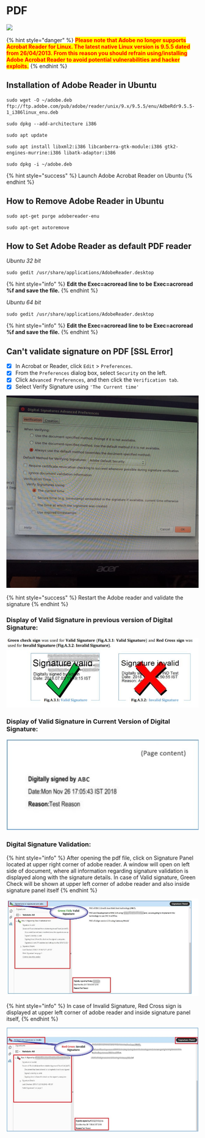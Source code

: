 # PDF

![](../.gitbook/assets/adobe\_reader\_vertical.png)

{% hint style="danger" %}
<mark style="color:red;">**Please note that Adobe no longer supports Acrobat Reader for Linux. The latest native Linux version is 9.5.5 dated from 26/04/2013. From this reason you should refrain using/installing Adobe Acrobat Reader to avoid potential vulnerabilities and hacker exploits.**</mark>
{% endhint %}

## Installation of Adobe Reader in Ubuntu&#x20;

```
sudo wget -O ~/adobe.deb ftp://ftp.adobe.com/pub/adobe/reader/unix/9.x/9.5.5/enu/AdbeRdr9.5.5-1_i386linux_enu.deb
```

```
sudo dpkg --add-architecture i386
```

```
sudo apt update
```

```
sudo apt install libxml2:i386 libcanberra-gtk-module:i386 gtk2-engines-murrine:i386 libatk-adaptor:i386
```

```
sudo dpkg -i ~/adobe.deb
```

{% hint style="success" %}
Launch Adobe Acrobat Reader on Ubuntu
{% endhint %}

## How to Remove Adobe Reader in Ubuntu

```
sudo apt-get purge adobereader-enu
```

```
sudo apt-get autoremove
```

## **How to Set Adobe Reader as default PDF reader**

_Ubuntu 32 bit_

```
sudo gedit /usr/share/applications/AdobeReader.desktop
```

{% hint style="info" %}
**Edit the Exec=acroread line to be Exec=acroread %f and save the file.**
{% endhint %}

_Ubuntu 64 bit_

```
sudo gedit /usr/share/applications/AdobeReader.desktop
```

{% hint style="info" %}
**Edit the Exec=acroread line to be Exec=acroread %f and save the file.**
{% endhint %}

## Can't validate signature on PDF \[SSL Error]

* [x] In Acrobat or Reader, click `Edit` > `Preferences`.
* [x] From the `Preferences` dialog box, select `Security` on the left.
* [x] Click `Advanced Preferences`, and then click the `Verification tab`.
* [x] Select Verify Signature using `'The Current time'`

![](../.gitbook/assets/IMG-20210408-WA0010.jpg)

{% hint style="success" %}
Restart the Adobe reader and validate the signature
{% endhint %}

### Display of Valid Signature in previous version of Digital Signature:

![](../.gitbook/assets/sign.JPG)

### Display of Valid Signature in Current Version of Digital Signature:

![](../.gitbook/assets/sign2.JPG)

### Digital Signature Validation:

{% hint style="info" %}
After opening the pdf file, click on Signature Panel located at upper right corner of adobe reader. A window will open on left side of document, where all information regarding signature validation is displayed along with the signature details. In case of Valid signature, Green Check will be shown at upper left corner of adobe reader and also inside signature panel itself
{% endhint %}

![](../.gitbook/assets/SIGN4.JPG)

{% hint style="info" %}
In case of Invalid Signature, Red Cross sign is displayed at upper left corner of adobe reader and inside signature panel itself,
{% endhint %}

![](../.gitbook/assets/sign5.JPG)

##
